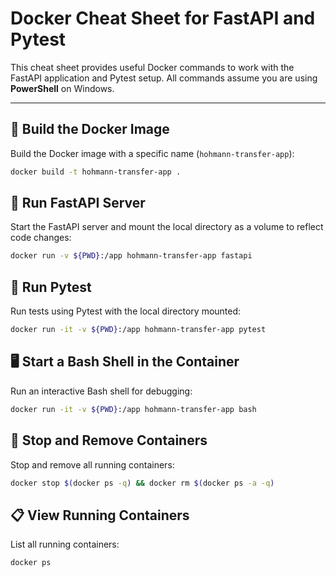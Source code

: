 # Docker Cheat Sheet for FastAPI and Pytest

This cheat sheet provides useful Docker commands to work with the FastAPI application and Pytest setup. All commands assume you are using **PowerShell** on Windows.

---

## 🐳 **Build the Docker Image**
Build the Docker image with a specific name (`hohmann-transfer-app`):

```bash
docker build -t hohmann-transfer-app .
```

## 🚀 Run FastAPI Server
Start the FastAPI server and mount the local directory as a volume to reflect code changes:

```bash
docker run -v ${PWD}:/app hohmann-transfer-app fastapi
```

## 🧪 Run Pytest
Run tests using Pytest with the local directory mounted:

```bash
docker run -it -v ${PWD}:/app hohmann-transfer-app pytest
```

## 🖥️ Start a Bash Shell in the Container
Run an interactive Bash shell for debugging:

```bash
docker run -it -v ${PWD}:/app hohmann-transfer-app bash
```

## 🛑 Stop and Remove Containers
Stop and remove all running containers:

```bash
docker stop $(docker ps -q) && docker rm $(docker ps -a -q)
```

## 📋 View Running Containers
List all running containers:

```bash
docker ps
```
